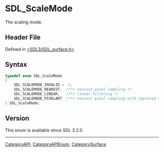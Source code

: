 # SDL_ScaleMode

The scaling mode.

## Header File

Defined in [<SDL3/SDL_surface.h>](https://github.com/libsdl-org/SDL/blob/main/include/SDL3/SDL_surface.h)

## Syntax

```c
typedef enum SDL_ScaleMode
{
    SDL_SCALEMODE_INVALID = -1,
    SDL_SCALEMODE_NEAREST,  /**< nearest pixel sampling */
    SDL_SCALEMODE_LINEAR,   /**< linear filtering */
    SDL_SCALEMODE_PIXELART  /**< nearest pixel sampling with improved scaling for pixel art (since SDL 3.3.0) */
} SDL_ScaleMode;
```

## Version

This enum is available since SDL 3.2.0.

----
[CategoryAPI](CategoryAPI), [CategoryAPIEnum](CategoryAPIEnum), [CategorySurface](CategorySurface)


